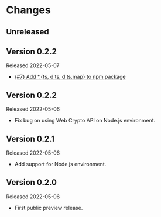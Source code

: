 # Changes

## Unreleased

## Version 0.2.2

Released 2022-05-07

- [(#7) Add \*.{ts, d.ts, d.ts.map} to npm package](https://github.com/dajiaji/hpke-js/pull/7)

## Version 0.2.2

Released 2022-05-06

- Fix bug on using Web Crypto API on Node.js environment.

## Version 0.2.1

Released 2022-05-06

- Add support for Node.js environment.

## Version 0.2.0

Released 2022-05-06

- First public preview release.
